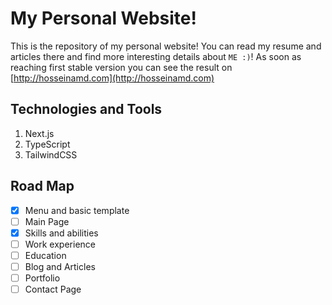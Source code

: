 # My Personal Website!

This is the repository of my personal website! You can read my resume and articles there and find more interesting details about `ME :)`!
As soon as reaching first stable version you can see the result on [http://hosseinamd.com](http://hosseinamd.com)

## Technologies and Tools

1.  Next.js
2.  TypeScript
3.  TailwindCSS

## Road Map

- [x] Menu and basic template
- [ ] Main Page
- [x] Skills and abilities
- [ ] Work experience
- [ ] Education
- [ ] Blog and Articles
- [ ] Portfolio
- [ ] Contact Page
